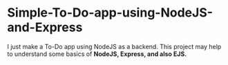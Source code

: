 # Simple-To-Do-app-using-NodeJS-and-Express

I just make a To-Do app using NodeJS as a backend. This project may help to understand some basics of **NodeJS, Express, and also EJS.**
